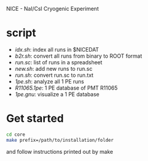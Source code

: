 NICE - NaI/CsI Cryogenic Experiment

# script

- *idx.sh*: index all runs in \$NICEDAT
- *b2r.sh*: convert all runs from binary to ROOT format
- *run.sc*: list of runs in a spreadsheet
- *new.sh*: add new runs to run.sc
- *run.sh*: convert run.sc to run.txt
- *1pe.sh*: analyze all 1 PE runs
- *R11065.1pe*: 1 PE database of PMT R11065
- *1pe.gnu*: visualize a 1 PE database

# Get started

```sh
cd core
make prefix=/path/to/installation/folder
```

and follow instructions printed out by make
